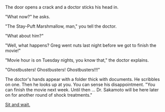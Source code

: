 The door opens a crack and a doctor sticks his head in.

"What now?" he asks.

"The Stay-Puft Marshmallow, man," you tell the doctor.

"What about him?"

"Well, what happens? Greg went nuts last night before we got to finish the movie!"

"Movie hour is on Tuesday nights, you know that," the doctor explains.

"Ghostbusters! Ghostbusters! Ghostbusters!!!"

The doctor's hands appear with a folder thick with documents. He scribbles on one. 
Then he looks up at you. You can sense his disappointment. "You can finish the movie 
next week. Until then ... Dr. Sakamoto will be here later on for another round of shock treatments."

[Sit and wait.](../../marshmallow.md)
